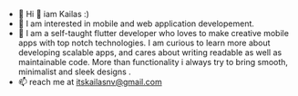 
- 👾 Hi 👋 iam Kailas :)
- 👀 I am interested in mobile and web application developement.
- 💬 I am a self-taught flutter developer who loves to make creative mobile apps with top notch technologies. I am curious to learn more about developing scalable apps, and cares about writing readable as well as maintainable code. More than functionality i always try to bring smooth, minimalist and sleek designs .
- 📫 reach me at itskailasnv@gmail.com
